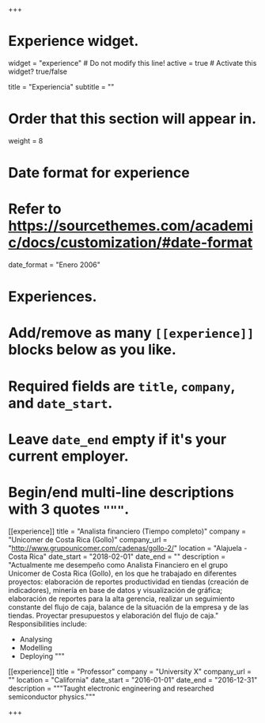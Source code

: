 +++
# Experience widget.
widget = "experience"  # Do not modify this line!
active = true  # Activate this widget? true/false

title = "Experiencia"
subtitle = ""

# Order that this section will appear in.
weight = 8

# Date format for experience
#   Refer to https://sourcethemes.com/academic/docs/customization/#date-format
date_format = "Enero 2006"

# Experiences.
#   Add/remove as many `[[experience]]` blocks below as you like.
#   Required fields are `title`, `company`, and `date_start`.
#   Leave `date_end` empty if it's your current employer.
#   Begin/end multi-line descriptions with 3 quotes `"""`.
[[experience]]
  title = "Analista financiero (Tiempo completo)"
  company = "Unicomer de Costa Rica (Gollo)"
  company_url = "http://www.grupounicomer.com/cadenas/gollo-2/"
  location = "Alajuela - Costa Rica"
  date_start = "2018-02-01"
  date_end = ""
  description = "Actualmente me desempeño como Analista Financiero en el grupo Unicomer de Costa Rica (Gollo), en los que he trabajado en diferentes proyectos: elaboración de reportes productividad en tiendas (creación de indicadores), minería en base de datos y visualización de gráfica; elaboración de reportes para la alta gerencia, realizar un seguimiento constante del flujo de caja, balance de la situación de la empresa y de las tiendas. Proyectar presupuestos y elaboración del flujo de caja."
  Responsibilities include:
  
  * Analysing
  * Modelling
  * Deploying
  """

[[experience]]
  title = "Professor"
  company = "University X"
  company_url = ""
  location = "California"
  date_start = "2016-01-01"
  date_end = "2016-12-31"
  description = """Taught electronic engineering and researched semiconductor physics."""

+++
